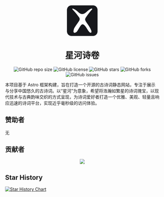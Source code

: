 <p align="center">
    <img src="./public/logo.png" alt="logo" style="height: 100px; width:100px;"/>
</p>

<h1 align="center">星河诗卷</h1>

<div align="center">

![GitHub repo size](https://img.shields.io/github/repo-size/ethanbox/xingheshijuan)
![GitHub license](https://img.shields.io/github/license/ethanbox/xingheshijuan)
![GitHub stars](https://img.shields.io/github/stars/ethanbox/xingheshijuan?style=social)
![GitHub forks](https://img.shields.io/github/forks/ethanbox/xingheshijuan?style=social)
![GitHub issues](https://img.shields.io/github/issues/ethanbox/xingheshijuan)

</div>

本项目基于 Astro 框架构建，旨在打造一个开源的古诗词静态网站，专注于展示与分享中国悠久的古诗词。以“星河”为意象，希望将浩瀚如繁星的诗词瑰宝，以现代技术与古典韵味交织的方式呈现，为诗词爱好者打造一个优雅、美观、轻量且响应迅速的诗词平台，实现近乎毫秒级的访问体验。

## 赞助者

无

## 贡献者

<div align="center">
    <a href="https://github.com/ethanbox/xingheshijuan/graphs/contributors">
        <img src="https://contrib.rocks/image?repo=ethanbox/xingheshijuan" />
    </a>
</div>


## Star History

[![Star History Chart](https://starchart.cc/ethanbox/xingheshijuan.svg)](https://starchart.cc/ethanbox/xingheshijuan)